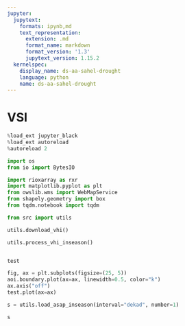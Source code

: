 ```yaml
---
jupyter:
  jupytext:
    formats: ipynb,md
    text_representation:
      extension: .md
      format_name: markdown
      format_version: '1.3'
      jupytext_version: 1.15.2
  kernelspec:
    display_name: ds-aa-sahel-drought
    language: python
    name: ds-aa-sahel-drought
---
```


# VSI

```python
%load_ext jupyter_black
%load_ext autoreload
%autoreload 2
```

```python
import os
from io import BytesIO

import rioxarray as rxr
import matplotlib.pyplot as plt
from owslib.wms import WebMapService
from shapely.geometry import box
from tqdm.notebook import tqdm

from src import utils
```

```python
utils.download_vhi()
```

```python
utils.process_vhi_inseason()
```

```python

```

```python
test
```

```python
fig, ax = plt.subplots(figsize=(25, 5))
aoi.boundary.plot(ax=ax, linewidth=0.5, color="k")
ax.axis("off")
test.plot(ax=ax)
```

```python
s = utils.load_asap_inseason(interval="dekad", number=1)
```

```python
s
```
